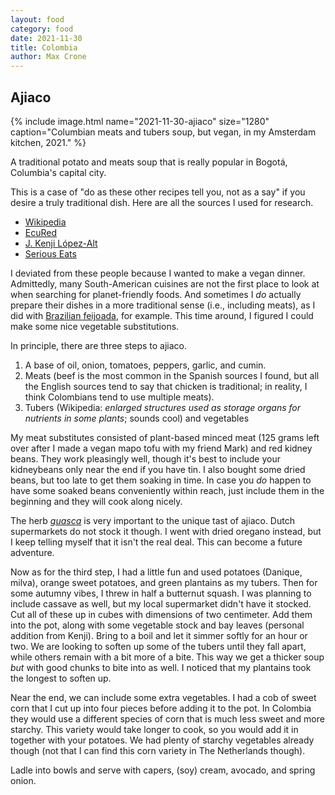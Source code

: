 ```yaml
---
layout: food
category: food
date: 2021-11-30
title: Colombia
author: Max Crone
---
```


## Ajiaco

{% include image.html name="2021-11-30-ajiaco" size="1280" caption="Columbian meats and tubers soup, but vegan, in my Amsterdam kitchen, 2021." %}

A traditional potato and meats soup that is really popular in Bogotá, Columbia's capital city.

This is a case of "do as these other recipes tell you, not as a say" if you desire a truly traditional dish. Here are all the sources I used for research.

- [Wikipedia](https://en.wikipedia.org/wiki/Ajiaco)
- [EcuRed](http://www.ecured.cu/index.php/Ajiaco_cobrero)
- [J. Kenji López-Alt](https://www.youtube.com/watch?v=B6f0qKjfdNA)
- [Serious Eats](https://www.seriouseats.com/ajiaco-colombian-chicken-and-potato-soup-recipe)

I deviated from these people because I wanted to make a vegan dinner. Admittedly, many South-American cuisines are not the first place to look at when searching for planet-friendly foods. And sometimes I *do* actually prepare their dishes in a more traditional sense (i.e., including meats), as I did with [Brazilian feijoada](/food/brazil#feijoada), for example. This time around, I figured I could make some nice vegetable substitutions.

In principle, there are three steps to ajiaco.

1. A base of oil, onion, tomatoes, peppers, garlic, and cumin.
2. Meats (beef is the most common in the Spanish sources I found, but all the English sources tend to say that chicken is traditional; in reality, I think Colombians tend to use multiple meats).
3. Tubers (Wikipedia: *enlarged structures used as storage organs for nutrients in some plants*; sounds cool) and vegetables

My meat substitutes consisted of plant-based minced meat (125 grams left over after I made a vegan mapo tofu with my friend Mark) and red kidney beans. They work pleasingly well, though it's best to include your kidneybeans only near the end if you have tin. I also bought some dried beans, but too late to get them soaking in time. In case you *do* happen to have some soaked beans conveniently within reach, just include them in the beginning and they will cook along nicely.

The herb [*guasca*](https://en.wikipedia.org/wiki/Galinsoga_parviflora) is very important to the unique tast of ajiaco. Dutch supermarkets do not stock it though. I went with dried oregano instead, but I keep telling myself that it isn't the real deal. This can become a future adventure.

Now as for the third step, I had a little fun and used potatoes (Danique, milva), orange sweet potatoes, and green plantains as my tubers. Then for some autumny vibes, I threw in half a butternut squash. I was planning to include cassave as well, but my local supermarket didn't have it stocked. Cut all of these up in cubes with dimensions of two centimeter. Add them into the pot, along with some vegetable stock and bay leaves (personal addition from Kenji). Bring to a boil and let it simmer softly for an hour or two. We are looking to soften up some of the tubers until they fall apart, while others remain with a bit more of a bite. This way we get a thicker soup *but* with good chunks to bite into as well. I noticed that my plantains took the longest to soften up.

Near the end, we can include some extra vegetables. I had a cob of sweet corn that I cut up into four pieces before adding it to the pot. In Colombia they would use a different species of corn that is much less sweet and more starchy. This variety would take longer to cook, so you would add it in together with your potatoes. We had plenty of starchy vegetables already though (not that I can find this corn variety in The Netherlands though).

Ladle into bowls and serve with capers, (soy) cream, avocado, and spring onion.
